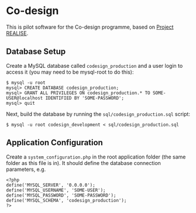 Co-design
=========

This is pilot software for the Co-design programme, based on 
[Project REALISE](https://github.com/AccessAtECS/Project-REALISE).

Database Setup
--------------

Create a MySQL database called `codesign_production` and a user login to
access it (you may need to be mysql-root to do this):

    $ mysql -u root 
    mysql> CREATE DATABASE codesign_production;
    mysql> GRANT ALL PRIVILEGES ON codesign_production.* TO SOME-USER@localhost IDENTIFIED BY 'SOME-PASSWORD';
    mysql> quit

Next, build the database by running the `sql/codesign_production.sql` script:

    $ mysql -u root codesign_development < sql/codesign_production.sql


Application Configuration
-------------------------

Create a `system_configuration.php` in the root application folder (the same 
folder as this file is in). It should define the database connection
parameters, e.g.

    <?php
    define('MYSQL_SERVER', '0.0.0.0');
    define('MYSQL_USERNAME', 'SOME-USER');
    define('MYSQL_PASSWORD', 'SOME-PASSWORD');
    define('MYSQL_SCHEMA', 'codesign_production');
    ?>

